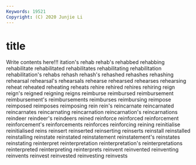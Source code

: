 ```yaml
---
Keywords: 19521
Copyright: (C) 2020 Junjie Li
---
```


# title

Write contents here!!!
itation's 
rehab 
rehab's 
rehabbed
rehabbing 
rehabilitate 
rehabilitated 
rehabilitates 
rehabilitating 
rehabilitation 
rehabilitation's 
rehabs 
rehash 
rehash's
rehashed 
rehashes 
rehashing 
rehearsal 
rehearsal's 
rehearsals 
rehearse 
rehearsed 
rehearses 
rehearsing
reheat 
reheated 
reheating 
reheats 
rehire 
rehired 
rehires 
rehiring 
reign 
reign's
reigned 
reigning 
reigns 
reimburse 
reimbursed 
reimbursement 
reimbursement's 
reimbursements 
reimburses 
reimbursing
reimpose 
reimposed 
reimposes 
reimposing 
rein 
rein's 
reincarnate 
reincarnated 
reincarnates 
reincarnating
reincarnation 
reincarnation's 
reincarnations 
reindeer 
reindeer's 
reindeers 
reined 
reinforce 
reinforced 
reinforcement
reinforcement's 
reinforcements 
reinforces 
reinforcing 
reining 
reinitialise 
reinitialised 
reins 
reinsert 
reinserted
reinserting 
reinserts 
reinstall 
reinstalled 
reinstalling 
reinstate 
reinstated 
reinstatement 
reinstatement's 
reinstates
reinstating 
reinterpret 
reinterpretation 
reinterpretation's 
reinterpretations 
reinterpreted 
reinterpreting 
reinterprets 
reinvent 
reinvented
reinventing 
reinvents 
reinvest 
reinvested 
reinvesting 
reinvests 
